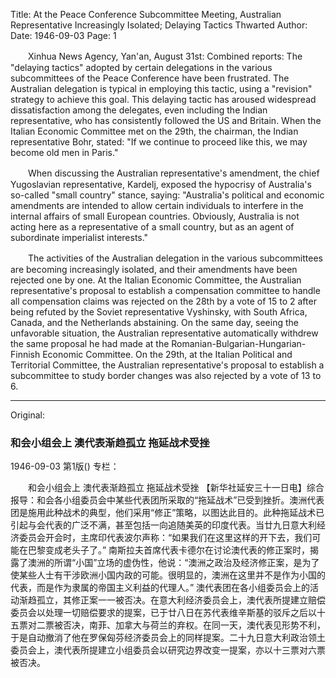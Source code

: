 Title: At the Peace Conference Subcommittee Meeting, Australian Representative Increasingly Isolated; Delaying Tactics Thwarted
Author:
Date: 1946-09-03
Page: 1

　　Xinhua News Agency, Yan'an, August 31st: Combined reports: The "delaying tactics" adopted by certain delegations in the various subcommittees of the Peace Conference have been frustrated. The Australian delegation is typical in employing this tactic, using a "revision" strategy to achieve this goal. This delaying tactic has aroused widespread dissatisfaction among the delegates, even including the Indian representative, who has consistently followed the US and Britain. When the Italian Economic Committee met on the 29th, the chairman, the Indian representative Bohr, stated: "If we continue to proceed like this, we may become old men in Paris."

　　When discussing the Australian representative's amendment, the chief Yugoslavian representative, Kardelj, exposed the hypocrisy of Australia's so-called "small country" stance, saying: "Australia's political and economic amendments are intended to allow certain individuals to interfere in the internal affairs of small European countries. Obviously, Australia is not acting here as a representative of a small country, but as an agent of subordinate imperialist interests."

　　The activities of the Australian delegation in the various subcommittees are becoming increasingly isolated, and their amendments have been rejected one by one. At the Italian Economic Committee, the Australian representative's proposal to establish a compensation committee to handle all compensation claims was rejected on the 28th by a vote of 15 to 2 after being refuted by the Soviet representative Vyshinsky, with South Africa, Canada, and the Netherlands abstaining. On the same day, seeing the unfavorable situation, the Australian representative automatically withdrew the same proposal he had made at the Romanian-Bulgarian-Hungarian-Finnish Economic Committee. On the 29th, at the Italian Political and Territorial Committee, the Australian representative's proposal to establish a subcommittee to study border changes was also rejected by a vote of 13 to 6.



<hr /> 

Original: 


### 和会小组会上  澳代表渐趋孤立  拖延战术受挫

1946-09-03
第1版()
专栏：

　　和会小组会上
    澳代表渐趋孤立
    拖延战术受挫
    【新华社延安三十一日电】综合报导：和会各小组委员会中某些代表团所采取的“拖延战术”已受到挫折。澳洲代表团是施用此种战术的典型，他们采用“修正”策略，以图达此目的。此种拖延战术已引起与会代表的广泛不满，甚至包括一向追随美英的印度代表。当廿九日意大利经济委员会开会时，主席印代表波尔声称：“如果我们在这里这样的开下去，我们可能在巴黎变成老头子了。”
    南斯拉夫首席代表卡德尔在讨论澳代表的修正案时，揭露了澳洲的所谓“小国”立场的虚伪性，他说：“澳洲之政治及经济修正案，是为了使某些人士有干涉欧洲小国内政的可能。很明显的，澳洲在这里并不是作为小国的代表，而是作为隶属的帝国主义利益的代理人。”
    澳代表团在各小组委员会上的活动渐趋孤立，其修正案一一被否决。在意大利经济委员会上，澳代表所提建立赔偿委员会以处理一切赔偿要求的提案，已于廿八日在苏代表维辛斯基的驳斥之后以十五票对二票被否决，南菲、加拿大与荷兰的弃权。在同一天，澳代表见形势不利，于是自动撤消了他在罗保匈芬经济委员会上的同样提案。二十九日意大利政治领土委员会上，澳代表所提建立小组委员会以研究边界改变一提案，亦以十三票对六票被否决。
